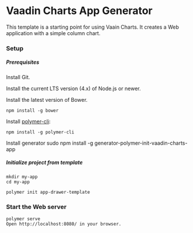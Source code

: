 # Vaadin Charts App Generator

This template is a starting point for using Vaain Charts. It creates a Web application with a simple column chart.

### Setup

##### Prerequisites
Install Git.

Install the current LTS version (4.x) of Node.js or newer.

Install the latest version of Bower.

    npm install -g bower

Install [polymer-cli](https://github.com/Polymer/polymer-cli):

    npm install -g polymer-cli

Install generator
    sudo npm install -g generator-polymer-init-vaadin-charts-app

##### Initialize project from template

    mkdir my-app
    cd my-app

    polymer init app-drawer-template

### Start the Web server
    polymer serve
    Open http://localhost:8080/ in your browser.
